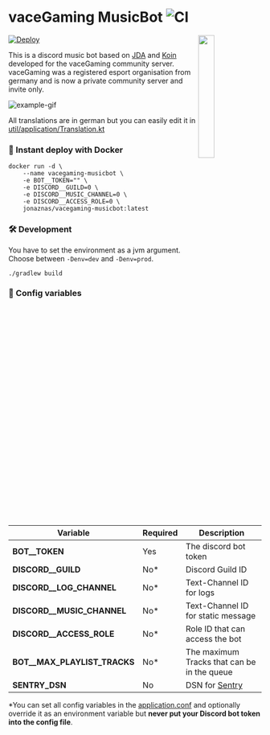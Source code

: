 # vaceGaming MusicBot ![CI](https://github.com/jonaznas/vacegaming-musicbot/workflows/CI/badge.svg)

<img align="right" src="https://i.imgur.com/RflqQ0I.png" width=25%>

[![Deploy](https://www.herokucdn.com/deploy/button.svg)](https://heroku.com/deploy)

This is a discord music bot based on [JDA](https://github.com/DV8FromTheWorld/JDA) and [Koin](https://github.com/InsertKoinIO/koin) developed for the vaceGaming community server.
vaceGaming was a registered esport organisation from germany and is now a private community server and invite only.


![example-gif](https://i.imgur.com/pEhxoqc.gif)

All translations are in german but you can easily edit it in [util/application/Translation.kt](https://github.com/jonaznas/vacegaming-musicbot/blob/master/src/main/kotlin/dev/jonaz/vacegaming/musicbot/util/application/Translation.kt)

### 🚢 Instant deploy with Docker

```console
docker run -d \
    --name vacegaming-musicbot \
    -e BOT__TOKEN="" \
    -e DISCORD__GUILD=0 \
    -e DISCORD__MUSIC_CHANNEL=0 \
    -e DISCORD__ACCESS_ROLE=0 \
    jonaznas/vacegaming-musicbot:latest
```


### 🛠 Development

You have to set the environment as a jvm argument. Choose between ``-Denv=dev`` and ``-Denv=prod``.

```
./gradlew build
```


### 📝 Config variables

Variable | Required | Description
-------- | ------------ | ------------
**BOT__TOKEN** | Yes | The discord bot token
**DISCORD__GUILD** | No* | Discord Guild ID
**DISCORD__LOG_CHANNEL** | No* | Text-Channel ID for logs
**DISCORD__MUSIC_CHANNEL** | No* | Text-Channel ID for static message
**DISCORD__ACCESS_ROLE** | No* | Role ID that can access the bot
**BOT__MAX_PLAYLIST_TRACKS** | No* | The maximum Tracks that can be in the queue
**SENTRY_DSN** | No | DSN for [Sentry](https://sentry.io)

*You can set all config variables in the [application.conf](https://github.com/jonaznas/vacegaming-musicbot/tree/master/src/main/resources) and optionally override it as an environment variable but **never put your Discord bot token into the config file**.
